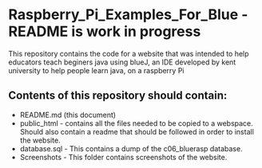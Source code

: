 # Raspberry_Pi_Examples_For_Blue - README is work in progress

This repository contains the code for a website that was intended to help educators teach beginers java using blueJ, an IDE developed by kent university to help people learn java, on a raspberry Pi

## Contents of this repository should contain:

- README.md (this document)
- public_html - contains all the files needed to be copied to a webspace. Should also contain a readme that should be followed in order to install the website.
- database.sql - This contains a dump of the c06_bluerasp database.
- Screenshots - This folder contains screenshots of the website.
